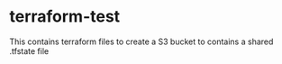 # terraform-test

This contains terraform files to create a S3 bucket to contains a shared .tfstate file



